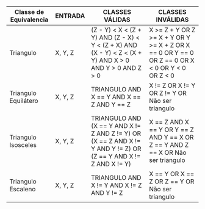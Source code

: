 | Classe de Equivalencia | ENTRADA | CLASSES VÁLIDAS | CLASSES INVÁLIDAS |
|------------------------|---------|-----------------|-------------------|
| Triangulo | X, Y, Z | (Z - Y) < X < (Z + Y) AND (Z - X) < Y < (Z + X) AND (X - Y) < Z < (X + Y) AND X > 0 AND Y > 0 AND Z > 0 | X >= Z + Y OR Z >= X + Y OR Y >= X + Z OR X == 0 OR Y == 0 OR Z == 0 OR X < 0 OR Y < 0 OR Z < 0 |
| Triangulo Equilátero | X, Y, Z |  TRIANGULO AND X == Y AND X == Z AND Y == Z | X != Z OR X != Y OR Z != Y OR Não ser triangulo |
| Triangulo Isosceles | X, Y, Z |  TRIANGULO AND (X == Y AND X != Z AND Z != Y) OR (X == Z AND X != Y AND Y != Z) OR (Z == Y AND X != Z AND X != Y) | X == Z AND X == Y OR Y == Z AND Y == X OR Z == Y AND Z == X OR Não ser triangulo |
| Triangulo Escaleno | X, Y, Z |  TRIANGULO AND X != Y AND X != Z AND Y != Z | X == Y OR X == Z OR Z == Y OR Não ser triangulo |
